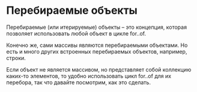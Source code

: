 # Перебираемые объекты #

Перебираемые (или итерируемые) объекты – это концепция, которая позволяет использовать любой объект в цикле for..of.

Конечно же, сами массивы являются перебираемыми объектами. Но есть и много других встроенных перебираемых объектов, например, строки.

Если объект не является массивом, но представляет собой коллекцию каких-то элементов, то удобно использовать цикл for..of для их перебора, так что давайте посмотрим, как это сделать.